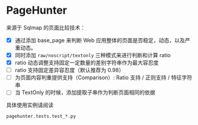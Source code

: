 # PageHunter

来源于 Sqlmap 的页面比较技术：

- [x] 通过添加 base_page 来判断 Web 应用整体的页面是否稳定，动态，以及严重动态。
- [x] 同时添加 `raw/noscript/textonly` 三种模式来进行判断和计算 ratio
- [x] ratio 动态调整支持固定一定数量的差别字符串作为最大容忍度
- [ ] ratio 支持固定差异容忍度（默认推荐为 0.98）
- [ ] 为页面内容判重提供支持（Comparison）: Ratio 支持 / 正则支持 / 特征字符串
- [ ] 当 TextOnly 的时候，添加提取子串作为判断页面相同的依据

具体使用实例请阅读 

```base
pagehunter.tests.test_*.py
```
